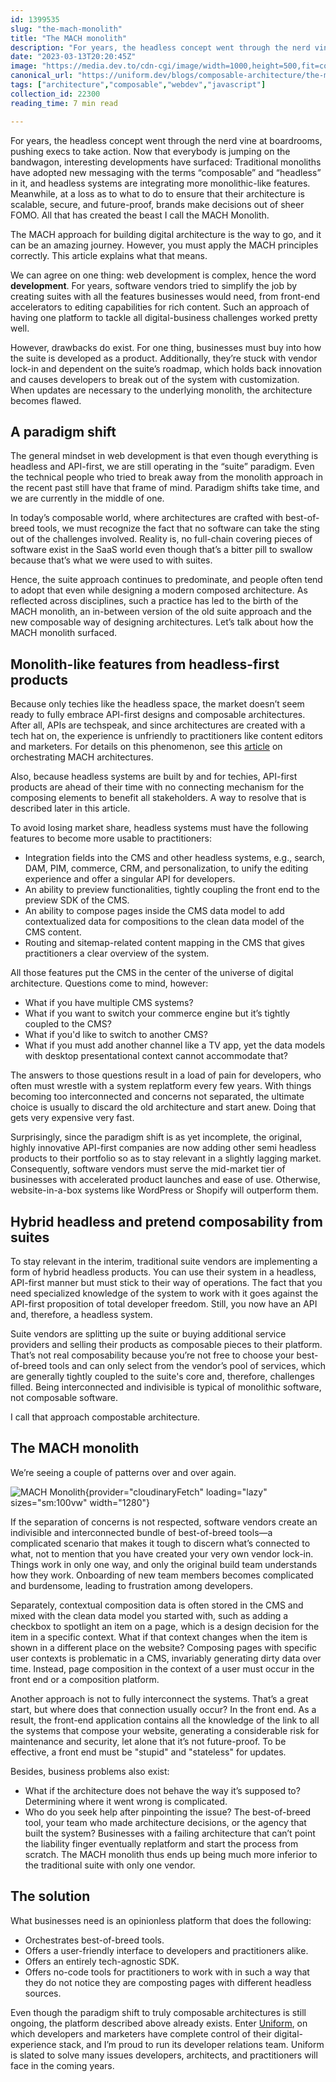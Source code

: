 ```yaml
---
id: 1399535
slug: "the-mach-monolith"
title: "The MACH monolith"
description: "For years, the headless concept went through the nerd vine at boardrooms, pushing execs to take..."
date: "2023-03-13T20:20:45Z"
image: "https://media.dev.to/cdn-cgi/image/width=1000,height=500,fit=cover,gravity=auto,format=auto/https%3A%2F%2Fdev-to-uploads.s3.amazonaws.com%2Fuploads%2Farticles%2Fxdj396fv4iyh8zce4rsg.png"
canonical_url: "https://uniform.dev/blogs/composable-architecture/the-mach-monolith"
tags: ["architecture","composable","webdev","javascript"]
collection_id: 22300
reading_time: 7 min read

---
```


For years, the headless concept went through the nerd vine at boardrooms, pushing execs to take action. Now that everybody is jumping on the bandwagon, interesting developments have surfaced: Traditional monoliths have adopted new messaging with the terms “composable” and “headless” in it, and headless systems are integrating more monolithic-like features. Meanwhile, at a loss as to what to do to ensure that their architecture is scalable, secure, and future-proof, brands make decisions out of sheer FOMO. All that has created the beast I call the MACH Monolith.

The MACH approach for building digital architecture is the way to go, and it can be an amazing journey. However, you must apply the MACH principles correctly. This article explains what that means.

We can agree on one thing: web development is complex, hence the word **development**. For years, software vendors tried to simplify the job by creating suites with all the features businesses would need, from front-end accelerators to editing capabilities for rich content. Such an approach of having one platform to tackle all digital-business challenges worked pretty well.

However, drawbacks do exist. For one thing, businesses must buy into how the suite is developed as a product. Additionally, they’re stuck with vendor lock-in and dependent on the suite’s roadmap, which holds back innovation and causes developers to break out of the system with customization. When updates are necessary to the underlying monolith, the architecture becomes flawed.

## A paradigm shift

The general mindset in web development is that even though everything is headless and API-first, we are still operating in the “suite” paradigm. Even the technical people who tried to break away from the monolith approach in the recent past still have that frame of mind. Paradigm shifts take time, and we are currently in the middle of one.

In today’s composable world, where architectures are crafted with best-of-breed tools, we must recognize the fact that no software can take the sting out of the challenges involved. Reality is, no full-chain covering pieces of software exist in the SaaS world even though that’s a bitter pill to swallow because that’s what we were used to with suites.

Hence, the suite approach continues to predominate, and people often tend to adopt that even while designing a modern composed architecture. As reflected across disciplines, such a practice has led to the birth of the MACH monolith, an in-between version of the old suite approach and the new composable way of designing architectures. Let’s talk about how the MACH monolith surfaced.

## Monolith-like features from headless-first products

Because only techies like the headless space, the market doesn’t seem ready to fully embrace API-first designs and composable architectures. After all, APIs are techspeak, and since architectures are created with a tech hat on, the experience is unfriendly to practitioners like content editors and marketers. For details on this phenomenon, see this [article](https://uniform.dev/blogs/digital-experience-composition-dxc/tame-the-martech-chaos-with-dxc-and-mach) on orchestrating MACH architectures.

Also, because headless systems are built by and for techies, API-first products are ahead of their time with no connecting mechanism for the composing elements to benefit all stakeholders. A way to resolve that is described later in this article.

To avoid losing market share, headless systems must have the following features to become more usable to practitioners:

- Integration fields into the CMS and other headless systems, e.g., search, DAM, PIM, commerce, CRM, and personalization, to unify the editing experience and offer a singular API for developers.
- An ability to preview functionalities, tightly coupling the front end to the preview SDK of the CMS.
- An ability to compose pages inside the CMS data model to add contextualized data for compositions to the clean data model of the CMS content.
- Routing and sitemap-related content mapping in the CMS that gives practitioners a clear overview of the system.

All those features put the CMS in the center of the universe of digital architecture. Questions come to mind, however: 

- What if you have multiple CMS systems? 
- What if you want to switch your commerce engine but it’s tightly coupled to the CMS? 
- What if you'd like to switch to another CMS?
- What if you must add another channel like a TV app, yet the data models with desktop presentational context cannot accommodate that?

The answers to those questions result in a load of pain for developers, who often must wrestle with a system replatform every few years. With things becoming too interconnected and concerns not separated, the ultimate choice is usually to discard the old architecture and start anew. Doing that gets very expensive very fast.

Surprisingly, since the paradigm shift is as yet incomplete, the original, highly innovative API-first companies are now adding other semi headless products to their portfolio so as to stay relevant in a slightly lagging market. Consequently, software vendors must serve the mid-market tier of businesses with accelerated product launches and ease of use. Otherwise, website-in-a-box systems like WordPress or Shopify will outperform them.

## Hybrid headless and pretend composability from suites

To stay relevant in the interim, traditional suite vendors are implementing a form of hybrid headless products. You can use their system in a headless, API-first manner but must stick to their way of operations. The fact that you need specialized knowledge of the system to work with it goes against the API-first proposition of total developer freedom. Still, you now have an API and, therefore, a headless system.

Suite vendors are splitting up the suite or buying additional service providers and selling their products as composable pieces to their platform. That’s not real composability because you’re not free to choose your best-of-breed tools and can only select from the vendor’s pool of services, which are generally tightly coupled to the suite's core and, therefore, challenges filled. Being interconnected and indivisible is typical of monolithic software, not composable software.

I call that approach compostable architecture.

## The MACH monolith

We’re seeing a couple of patterns over and over again.

![MACH Monolith](https://dev-to-uploads.s3.amazonaws.com/uploads/articles/fp3gnzgd3unj8tbvru3c.png){provider="cloudinaryFetch" loading="lazy" sizes="sm:100vw" width="1280"}

If the separation of concerns is not respected, software vendors create an indivisible and interconnected bundle of best-of-breed tools—a complicated scenario that makes it tough to discern what’s connected to what, not to mention that you have created your very own vendor lock-in. Things work in only one way, and only the original build team understands how they work. Onboarding of new team members becomes complicated and burdensome, leading to frustration among developers.

Separately, contextual composition data is often stored in the CMS and mixed with the clean data model you started with, such as adding a checkbox to spotlight an item on a page, which is a design decision for the item in a specific context. What if that context changes when the item is shown in a different place on the website? Composing pages with specific user contexts is problematic in a CMS, invariably generating dirty data over time. Instead, page composition in the context of a user must occur in the front end or a composition platform.

Another approach is not to fully interconnect the systems. That’s a great start, but where does that connection usually occur? In the front end. As a result, the front-end application contains all the knowledge of the link to all the systems that compose your website, generating a considerable risk for maintenance and security, let alone that it’s not future-proof. To be effective, a front end must be "stupid" and "stateless" for updates.

Besides, business problems also exist: 
- What if the architecture does not behave the way it’s supposed to? Determining where it went wrong is complicated. 
- Who do you seek help after pinpointing the issue? The best-of-breed tool, your team who made architecture decisions, or the agency that built the system? Businesses with a failing architecture that can’t point the liability finger eventually replatform and start the process from scratch. The MACH monolith thus ends up being much more inferior to the traditional suite with only one vendor.

## The solution

What businesses need is an opinionless platform that does the following:

- Orchestrates best-of-breed tools. 
- Offers a user-friendly interface to developers and practitioners alike.
- Offers an entirely tech-agnostic SDK.
- Offers no-code tools for practitioners to work with in such a way that they do not notice they are composting pages with different headless sources.

Even though the paradigm shift to truly composable architectures is still ongoing, the platform described above already exists. Enter [Uniform](https://uniform.dev), on which developers and marketers have complete control of their digital-experience stack, and I’m proud to run its developer relations team. Uniform is slated to solve many issues developers, architects, and practitioners will face in the coming years.
